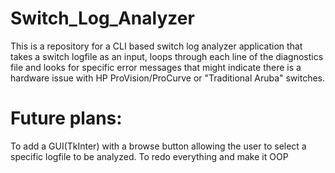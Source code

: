 # Switch_Log_Analyzer
This is a repository for a CLI based switch log analyzer application that takes a switch logfile as an input, loops through each line of the diagnostics file and looks for specific error messages that might indicate there is a hardware issue with HP ProVision/ProCurve or "Traditional Aruba" switches.

# Future plans:
To add a GUI(TkInter) with a browse button allowing the user to select a specific logfile to be analyzed.
To redo everything and make it OOP

